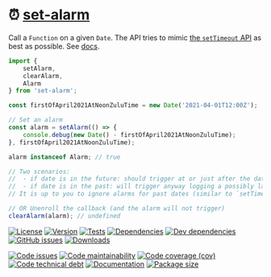 :alarm_clock: [set-alarm](https://aureooms.github.io/set-alarm)
==

Call a `Function` on a given `Date`.
The API tries to mimic [the `setTimeout` API](https://developer.mozilla.org/en-US/docs/Web/API/WindowOrWorkerGlobalScope/setTimeout) as best as possible.
See [docs](https://aureooms.github.io/set-alarm/index.html).

```js
import {
	setAlarm,
	clearAlarm,
	Alarm
} from 'set-alarm';

const firstOfApril2021AtNoonZuluTime = new Date('2021-04-01T12:00Z');

// Set an alarm
const alarm = setAlarm(() => {
	console.debug(new Date() - firstOfApril2021AtNoonZuluTime);
}, firstOfApril2021AtNoonZuluTime);

alarm instanceof Alarm; // true

// Two scenarios:
//  - if date is in the future: should trigger at or just after the date, logging a small nonnegative number
//  - if date is in the past: will trigger anyway logging a possibly large positive number
// It is up to you to ignore alarms for past dates (similar to `setTimeout(..., -2389324)`).

// OR Unenroll the callback (and the alarm will not trigger)
clearAlarm(alarm); // undefined
```

[![License](https://img.shields.io/github/license/aureooms/set-alarm.svg)](https://raw.githubusercontent.com/aureooms/set-alarm/main/LICENSE)
[![Version](https://img.shields.io/npm/v/set-alarm.svg)](https://www.npmjs.org/package/set-alarm)
[![Tests](https://img.shields.io/github/workflow/status/aureooms/set-alarm/ci:test?event=push&label=tests)](https://github.com/aureooms/set-alarm/actions/workflows/ci:test.yml?query=branch:main)
[![Dependencies](https://img.shields.io/david/aureooms/set-alarm.svg)](https://david-dm.org/aureooms/set-alarm)
[![Dev dependencies](https://img.shields.io/david/dev/aureooms/set-alarm.svg)](https://david-dm.org/aureooms/set-alarm?type=dev)
[![GitHub issues](https://img.shields.io/github/issues/aureooms/set-alarm.svg)](https://github.com/aureooms/set-alarm/issues)
[![Downloads](https://img.shields.io/npm/dm/set-alarm.svg)](https://www.npmjs.org/package/set-alarm)

[![Code issues](https://img.shields.io/codeclimate/issues/aureooms/set-alarm.svg)](https://codeclimate.com/github/aureooms/set-alarm/issues)
[![Code maintainability](https://img.shields.io/codeclimate/maintainability/aureooms/set-alarm.svg)](https://codeclimate.com/github/aureooms/set-alarm/trends/churn)
[![Code coverage (cov)](https://img.shields.io/codecov/c/gh/aureooms/set-alarm/main.svg)](https://codecov.io/gh/aureooms/set-alarm)
[![Code technical debt](https://img.shields.io/codeclimate/tech-debt/aureooms/set-alarm.svg)](https://codeclimate.com/github/aureooms/set-alarm/trends/technical_debt)
[![Documentation](https://aureooms.github.io/set-alarm/badge.svg)](https://aureooms.github.io/set-alarm/source.html)
[![Package size](https://img.shields.io/bundlephobia/minzip/set-alarm)](https://bundlephobia.com/result?p=set-alarm)
